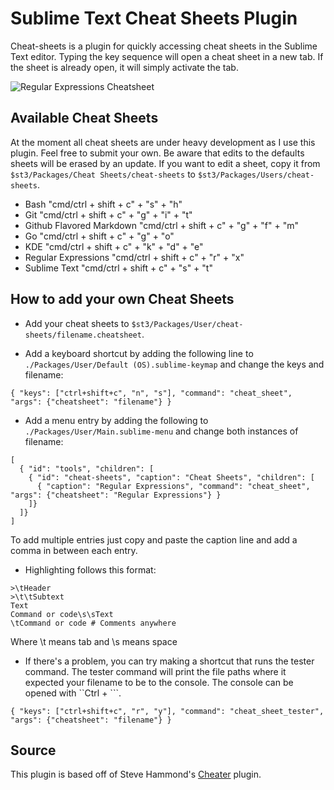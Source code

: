 # Sublime Text Cheat Sheets Plugin

Cheat-sheets is a plugin for quickly accessing cheat sheets in the Sublime Text editor. Typing the key sequence will open a cheat sheet in a new tab. If the sheet is already open, it will simply activate the tab.

![Regular Expressions Cheatsheet](https://raw.github.com/dmikalova/sublime-cheat-sheets/master/example.png "Regular Expressions Cheatsheet")

## Available Cheat Sheets

At the moment all cheat sheets are under heavy development as I use this plugin. Feel free to submit your own. Be aware that edits to the defaults sheets will be erased by an update. If you want to edit a sheet, copy it from `$st3/Packages/Cheat Sheets/cheat-sheets` to `$st3/Packages/Users/cheat-sheets`.

* Bash "cmd/ctrl + shift + c" + "s" + "h"
* Git "cmd/ctrl + shift + c" + "g" + "i" + "t"
* Github Flavored Markdown "cmd/ctrl + shift + c" + "g" + "f" + "m"
* Go "cmd/ctrl + shift + c" + "g" + "o"
* KDE "cmd/ctrl + shift + c" + "k" + "d" + "e"
* Regular Expressions "cmd/ctrl + shift + c" + "r" + "x"
* Sublime Text "cmd/ctrl + shift + c" + "s" + "t"

## How to add your own Cheat Sheets

* Add your cheat sheets to `$st3/Packages/User/cheat-sheets/filename.cheatsheet`.

* Add a keyboard shortcut by adding the following line to `./Packages/User/Default (OS).sublime-keymap` and change the keys and filename:

```
{ "keys": ["ctrl+shift+c", "n", "s"], "command": "cheat_sheet", "args": {"cheatsheet": "filename"} }
```

* Add a menu entry by adding the following to `./Packages/User/Main.sublime-menu` and change both instances of filename:

```
[
  { "id": "tools", "children": [
    { "id": "cheat-sheets", "caption": "Cheat Sheets", "children": [
      { "caption": "Regular Expressions", "command": "cheat_sheet", "args": {"cheatsheet": "Regular Expressions"} }
    ]}
  ]}
]

```
To add multiple entries just copy and paste the caption line and add a comma in between each entry.

* Highlighting follows this format:

```
>\tHeader
>\t\tSubtext
Text
Command or code\s\sText
\tCommand or code # Comments anywhere
```
Where \t means tab and \s means space

* If there's a problem, you can try making a shortcut that runs the tester command. The tester command will print the file paths where it expected your filename to be to the console. The console can be opened with ``Ctrl + \```.

```
{ "keys": ["ctrl+shift+c", "r", "y"], "command": "cheat_sheet_tester", "args": {"cheatsheet": "filename"} }
```

## Source
This plugin is based off of Steve Hammond's [Cheater](https://github.com/shammond42/cheater) plugin.